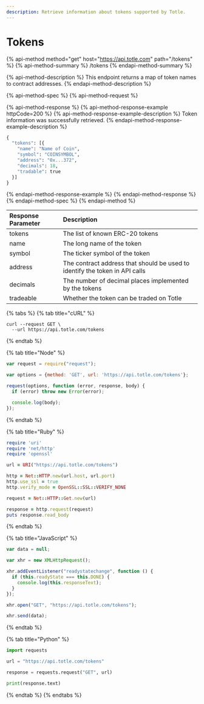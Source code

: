 ```yaml
---
description: Retrieve information about tokens supported by Totle.
---
```


# Tokens

{% api-method method="get" host="https://api.totle.com" path="/tokens" %}
{% api-method-summary %}
/tokens
{% endapi-method-summary %}

{% api-method-description %}
This endpoint returns a map of token names to contract addresses.
{% endapi-method-description %}

{% api-method-spec %}
{% api-method-request %}

{% api-method-response %}
{% api-method-response-example httpCode=200 %}
{% api-method-response-example-description %}
Token information was successfully retrieved.
{% endapi-method-response-example-description %}

```python
{
  "tokens": [{
    "name": "Name of Coin",
    "symbol": "COINSYMBOL",
    "address": "0x...372",
    "decimals": 18,
    "tradable": true
  }]
}
```
{% endapi-method-response-example %}
{% endapi-method-response %}
{% endapi-method-spec %}
{% endapi-method %}

| Response Parameter | Description  |
| :--- | :--- |
| tokens | The list of known ERC-20 tokens |
| name | The long name of the token |
| symbol | The ticker symbol of the token |
| address | The contract address that should be used to identify the token in API calls |
| decimals | The number of decimal places implemented by the tokens |
| tradeable | Whether the token can be traded on Totle |

{% tabs %}
{% tab title="cURL" %}
```text
curl --request GET \
  --url https://api.totle.com/tokens
```
{% endtab %}

{% tab title="Node" %}
```javascript
var request = require("request");

var options = {method: 'GET', url: 'https://api.totle.com/tokens'};

request(options, function (error, response, body) {
  if (error) throw new Error(error);

  console.log(body);
});
```
{% endtab %}

{% tab title="Ruby" %}
```ruby
require 'uri'
require 'net/http'
require 'openssl'

url = URI("https://api.totle.com/tokens")

http = Net::HTTP.new(url.host, url.port)
http.use_ssl = true
http.verify_mode = OpenSSL::SSL::VERIFY_NONE

request = Net::HTTP::Get.new(url)

response = http.request(request)
puts response.read_body
```
{% endtab %}

{% tab title="JavaScript" %}
```javascript
var data = null;

var xhr = new XMLHttpRequest();

xhr.addEventListener("readystatechange", function () {
  if (this.readyState === this.DONE) {
    console.log(this.responseText);
  }
});

xhr.open("GET", "https://api.totle.com/tokens");

xhr.send(data);

```
{% endtab %}

{% tab title="Python" %}
```python
import requests

url = "https://api.totle.com/tokens"

response = requests.request("GET", url)

print(response.text)

```
{% endtab %}
{% endtabs %}



